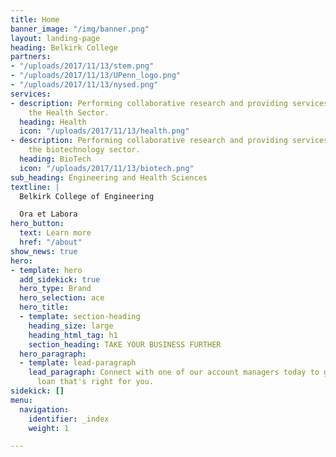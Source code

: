 ```yaml
---
title: Home
banner_image: "/img/banner.png"
layout: landing-page
heading: Belkirk College
partners:
- "/uploads/2017/11/13/stem.png"
- "/uploads/2017/11/13/UPenn_logo.png"
- "/uploads/2017/11/13/nysed.png"
services:
- description: Performing collaborative research and providing services to support
    the Health Sector.
  heading: Health
  icon: "/uploads/2017/11/13/health.png"
- description: Performing collaborative research and providing services to support
    the biotechnology sector.
  heading: BioTech
  icon: "/uploads/2017/11/13/biotech.png"
sub_heading: Engineering and Health Sciences
textline: |
  Belkirk College of Engineering

  Ora et Labora
hero_button:
  text: Learn more
  href: "/about"
show_news: true
hero:
- template: hero
  add_sidekick: true
  hero_type: Brand
  hero_selection: ace
  hero_title:
  - template: section-heading
    heading_size: large
    heading_html_tag: h1
    section_heading: TAKE YOUR BUSINESS FURTHER
  hero_paragraph:
  - template: lead-paragraph
    lead_paragraph: Connect with one of our account managers today to get a business
      loan that's right for you.
sidekick: []
menu:
  navigation:
    identifier: _index
    weight: 1

---
```

